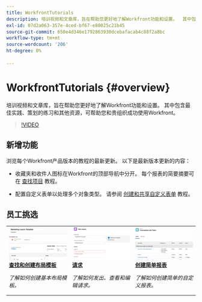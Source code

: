 ```yaml
---
title: WorkfrontTutorials
description: 培训视频和文章库，旨在帮助您更好地了解Workfront功能和设置。  其中包含最佳实践、策划的练习和其他资源，可帮助您和贵组织成功使用Workfront。
exl-id: 07d2a063-357e-4ced-bf67-e80025c21b45
source-git-commit: 650e4d346e1792863930dcebafacab4c88f2a8bc
workflow-type: tm+mt
source-wordcount: '206'
ht-degree: 0%

---
```


# WorkfrontTutorials {#overview}

培训视频和文章库，旨在帮助您更好地了解Workfront功能和设置。  其中包含最佳实践、策划的练习和其他资源，可帮助您和贵组织成功使用Workfront。

>[!VIDEO](https://video.tv.adobe.com/v/335063/?quality=12&learn=on)

<!-- 

This is the landing page of the user guide. It should be the first list item in the TOC.md file. 
See other user landing pages to get ideas. 

-->

<div id="whats-new-section">

## 新增功能

浏览每个Workfront产品版本的教程的最新更新。 以下是最新版本更新的内容：

* 收藏夹和收件人图标在Workfront的顶部导航中分开。 每个报表的简要摘要可在 <a href="/help/manage-work/projects/find-projects.md">查找项目</a> 教程。

* 配置自定义表单以处理多个对象类型。 请参阅 <a href="/help/custom-data/custom-forms/custom-forms-creating-and-sharing-a-custom-form.md">创建和共享自定义表单</a> 教程。

</div>

<div id="recs-overview-body-1"></div>
<div id="recs-overview-body-2"></div>
<div id="recs-overview-body-3"></div>
<div id="recs-overview-body-4"></div>
<div id="recs-overview-body-5"></div>
<div id="recs-overview-body-6"></div>

<div id="staff-picks-section">

## 员工挑选

<table style="margin-top: 0 !important">
  <tr>
   <td>
      <a href="/help/administration-and-setup/layout-templates/find-layout-templates.md">
      <img alt="查找和创建布局模板" src="./assets/ltemp_01.png"/>
      </a>
      <div>
         <a href="/help/administration-and-setup/layout-templates/find-layout-templates.md"><strong>查找和创建布局模板</strong></a>
      </div>
      <p>
         <em>了解如何创建基本布局模板。</em>
      </p>
    </td>
   <td>
      <a href="/help/manage-work/issues-requests/make-a-request.md">
      <img alt="请求" src="./assets/nrequest_01.png"/>
      </a>
      <div>
         <a href="/help/manage-work/issues-requests/make-a-request.md"><strong>请求</strong></a>
      </div>
      <p>
         <em>了解如何发出、查看和编辑请求。</em>
      </p>

<td>
      <a href="/help/reporting/basic-reporting/create-a-simple-report.md">
      <img alt="创建简单报表" src="./assets/sreport_01.png"/>
      </a>
      <div>
         <a href="/help/reporting/basic-reporting/create-a-simple-report.md"><strong>创建简单报表</strong></a>
      </div>
      <p>
         <em>了解如何创建简单的自定义报表。</em>
      </p>
    </td>
  </tr>
</table>

</div>